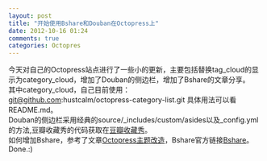 ```yaml
---
layout: post
title: "开始使用Bshare和Douban在Octopress上"
date: 2012-10-16 01:24
comments: true
categories: Octopres 
---
```

今天对自己的Octopress站点进行了一些小的更新，主要包括替换tag_cloud的显示为category_cloud，增加了Douban的侧边栏，增加了Bshare的文章分享。		
其中category_cloud，自己目前使用：		
	git@github.com:hustcalm/octopress-category-list.git
具体用法可以看README.md。		
Douban的侧边栏采用经典的source/_includes/custom/asides以及_config.yml的方法,豆瓣收藏秀的代码获取在[豆瓣收藏秀](www.douban.com/service/badgemaker)。	
如何增加Bshare，参考了文章[Octopress主题改造](shanewfx.github.com/blog/2012/08/13/improve-blog-theme/)，Bshare官方链接[Bshare](http://www.bshare.cn)。	
Done.:)
